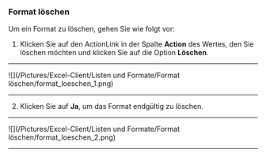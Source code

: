 ### Format löschen  

Um ein Format zu löschen, gehen Sie wie folgt vor:  

1) Klicken Sie auf den ActionLink in der Spalte **Action** des Wertes, den Sie löschen möchten und klicken Sie auf die Option **Löschen**.  

---
![](/Pictures/Excel-Client/Listen und Formate/Format löschen/format_loeschen_1.png)

---

2) Klicken Sie auf **Ja**, um das Format endgültig zu löschen.  

---
![](/Pictures/Excel-Client/Listen und Formate/Format löschen/format_loeschen_2.png)

---